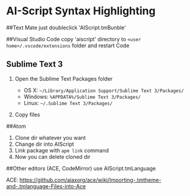 # AI-Script Syntax Highlighting

##Text Mate 
  just doubleclick 'AIScript.tmBunble'
  
  
##Visual Studio Code
  copy 'aiscript' directory to `<user home>/.vscode/extensions` folder and restart Code


## Sublime Text 3
1. Open the Sublime Text Packages folder

    - OS X: `~/Library/Application Support/Sublime Text 3/Packages/`
    - Windows: `%APPDATA%/Sublime Text 3/Packages/`
    - Linux: `~/.Sublime Text 3/Packages/`

2. Copy files

##Atom
1. Clone dir whatever you want
2. Change dir into AIScript
3. Link package with `apm link` command
4. Now you can delete cloned dir

##Other editors (ACE, CodeMirror)
  use AIScript.tmLanguage

ACE:
https://github.com/ajaxorg/ace/wiki/Importing-.tmtheme-and-.tmlanguage-Files-into-Ace

